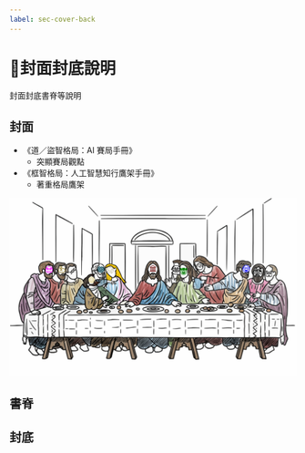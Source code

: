 ```yaml
---
label: sec-cover-back
---
```

# 📔封面封底說明

封面封底書脊等說明

## 封面
* 《道／盜智格局：AI 賽局手冊》
	*  突顯賽局觀點
* 《框智格局：人工智慧知行鷹架手冊》
	* 著重格局鷹架

![](cover.png)

## 書脊

## 封底
